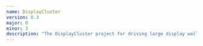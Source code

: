 ```yaml
---
name: DisplayCluster
version: 0.3
major: 0
minor: 3
description: "The DisplayCluster project for driving large display walls"
---
```


